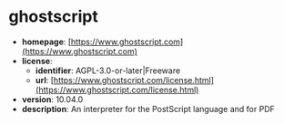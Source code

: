 # ghostscript

- **homepage**: [https://www.ghostscript.com](https://www.ghostscript.com)
- **license**:
  - **identifier**: AGPL-3.0-or-later|Freeware
  - **url**: [https://www.ghostscript.com/license.html](https://www.ghostscript.com/license.html)
- **version**: 10.04.0
- **description**: An interpreter for the PostScript language and for PDF

